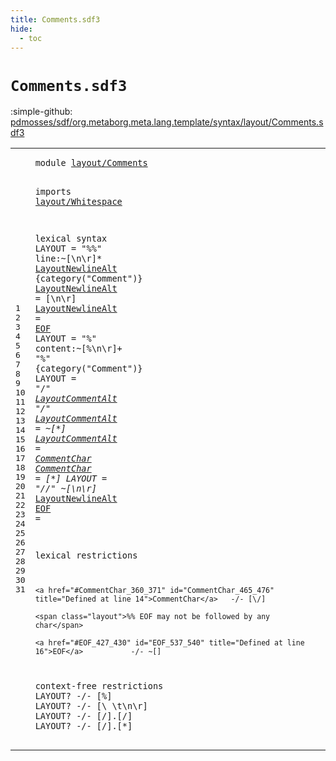 ```yaml
---
title: Comments.sdf3
hide:
  - toc
---
```


# `Comments.sdf3`

:simple-github: [pdmosses/sdf/org.metaborg.meta.lang.template/syntax/layout/Comments.sdf3]

[pdmosses/sdf/org.metaborg.meta.lang.template/syntax/layout/Comments.sdf3]: https://github.com/pdmosses/sdf/blob/master/org.metaborg.meta.lang.template/syntax/layout/Comments.sdf3 "The source file on GitHub"

<div class="sdf3"><table class="highlighttable"><tbody><tr><td class="linenos"><div class="linenodiv"><pre><span></span>1
2
3
4
5
6
7
8
9
10
11
12
13
14
15
16
17
18
19
20
21
22
23
24
25
26
27
28
29
30
31
</pre></div></td>
<td class="code"><pre><code><span class="keyword">module</span> <a href="../../grammar/Grammars.sdf3/#layout/Comments_33_48" id="layout/Comments_7_22" title="Referenced at ../../grammar/Grammars.sdf3 line 3; ../../symbols/Symbols.sdf3 line 3">layout/Comments</a>

<span class="keyword">imports</span>
  <a href="../Whitespace.sdf3/#layout/Whitespace_7_24" id="layout/Whitespace_34_51" title="Defined at ../Whitespace.sdf3 line 1">layout/Whitespace</a>
 
<span class="keyword">lexical syntax</span>
        <span class="keyword">LAYOUT</span> = <span class="cons_Lit">"%%"</span> <span class="cons_Unquoted"><span id="line_84_88" title="Not referenced locally, nor via imports">line</span></span>:~[\n\r]* <a href="#LayoutNewlineAlt_138_154" id="LayoutNewlineAlt_98_114" title="Defined at line 8, 9">LayoutNewlineAlt</a>        {<span class="cons_Unquoted">category</span>(<span class="cons_Quoted">"Comment"</span>)}
        <a href="#LayoutNewlineAlt_98_114" id="LayoutNewlineAlt_138_154" title="Referenced at line 7, 15">LayoutNewlineAlt</a> = [\n\r]
        <a href="#LayoutNewlineAlt_98_114" id="LayoutNewlineAlt_165_181" title="Referenced at line 7, 15">LayoutNewlineAlt</a> = <a href="#EOF_427_430" id="EOF_184_187" title="Defined at line 16">EOF</a>
    <span class="keyword">LAYOUT</span> = <span class="cons_Lit">"%"</span> <span class="cons_Unquoted"><span id="content_205_212" title="Not referenced locally, nor via imports">content</span></span>:~[\%\n\r]+ <span class="cons_Lit">"%"</span>        {<span class="cons_Unquoted">category</span>(<span class="cons_Quoted">"Comment"</span>)}
    <span class="keyword">LAYOUT</span> = <span class="cons_Lit">"/*"</span> <a href="#LayoutCommentAlt_296_312" id="LayoutCommentAlt_268_284" title="Defined at line 12, 13">LayoutCommentAlt</a>* <span class="cons_Lit">"*/"</span> 
    <a href="#LayoutCommentAlt_268_284" id="LayoutCommentAlt_296_312" title="Referenced at line 11">LayoutCommentAlt</a> = ~[\*]
    <a href="#LayoutCommentAlt_268_284" id="LayoutCommentAlt_325_341" title="Referenced at line 11">LayoutCommentAlt</a> = <a href="#CommentChar_360_371" id="CommentChar_344_355" title="Defined at line 14">CommentChar</a>
    <a href="#CommentChar_344_355" id="CommentChar_360_371" title="Referenced at line 13, 20">CommentChar</a> = [\*]
    <span class="keyword">LAYOUT</span> = <span class="cons_Lit">"//"</span> ~[\n\r]* <a href="#LayoutNewlineAlt_138_154" id="LayoutNewlineAlt_406_422" title="Defined at line 8, 9">LayoutNewlineAlt</a>
    <a href="#EOF_184_187" id="EOF_427_430" title="Referenced at line 9, 24">EOF</a> = 
    
<span class="keyword">lexical restrictions</span>

    <a href="#CommentChar_360_371" id="CommentChar_465_476" title="Defined at line 14">CommentChar</a>   -/- [\/]

    <span class="layout">%% EOF may not be followed by any char</span>

    <a href="#EOF_427_430" id="EOF_537_540" title="Defined at line 16">EOF</a>           -/- ~[]          
       

<span class="keyword">context-free restrictions</span> 
    <span class="keyword">LAYOUT</span>? -/- [\%]
    <span class="keyword">LAYOUT</span>? -/- [\ \t\n\r]
    <span class="keyword">LAYOUT</span>? -/- [\/].[\/]
    <span class="keyword">LAYOUT</span>? -/- [\/].[\*]
</code></pre></td></tr></tbody></table></div>
